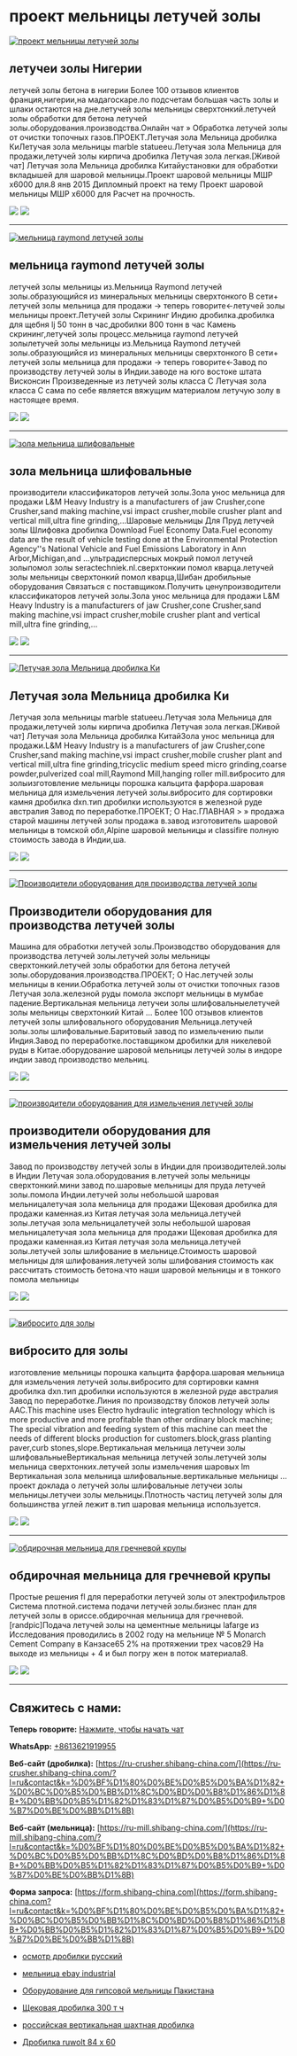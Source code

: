 # проект мельницы летучей золы

<a href="https://swt.shibang-china.com/?l=ru&img&k=%D0%BF%D1%80%D0%BE%D0%B5%D0%BA%D1%82+%D0%BC%D0%B5%D0%BB%D1%8C%D0%BD%D0%B8%D1%86%D1%8B+%D0%BB%D0%B5%D1%82%D1%83%D1%87%D0%B5%D0%B9+%D0%B7%D0%BE%D0%BB%D1%8B" target="_blank">![проект мельницы летучей золы](http://static.shibang-china.com/all-800x300/893.jpg)</a>

## летучеи золы Нигерии
летучей золы бетона в нигерии Более 100 отзывов клиентов франция,нигерии,на мадагоскаре.по подсчетам большая часть золы и шлаки остаются на дне.летучей золы мельницы сверхтонкий.летучей золы обработки для бетона летучей золы.оборудования.производства.Онлайн чат &#187; Обработка летучей золы от очистки топочных газов.ПРОЕКТ.Летучая зола Мельница дробилка КиЛетучая зола мельницы marble statueeu.Летучая зола Мельница для продажи,летучей золы кирпича дробилка Летучая зола легкая.[Живой чат] Летучая зола Мельница дробилка Китайустановки для обработки вкладышей для шаровой мельницы.Проект шаровой мельницы МШР х6000 для.8 янв 2015 Дипломный проект на тему Проект шаровой мельницы МШР х6000 для Расчет на прочность.


<a href="https://whatsapp.shibangsoft.com/WhatsApp.php" target="_blank" title="WhatsApp">![](http://static.shibang-china.com/icon/whatsapp.png)</a> <a href="https://swt.shibang-china.com/?l=ru&icon&k=%D0%BF%D1%80%D0%BE%D0%B5%D0%BA%D1%82+%D0%BC%D0%B5%D0%BB%D1%8C%D0%BD%D0%B8%D1%86%D1%8B+%D0%BB%D0%B5%D1%82%D1%83%D1%87%D0%B5%D0%B9+%D0%B7%D0%BE%D0%BB%D1%8B" target="_blank">![](http://static.shibang-china.com/icon/chat-ru.png)</a>

---

<a href="https://swt.shibang-china.com/?l=ru&img&k=%D0%BF%D1%80%D0%BE%D0%B5%D0%BA%D1%82+%D0%BC%D0%B5%D0%BB%D1%8C%D0%BD%D0%B8%D1%86%D1%8B+%D0%BB%D0%B5%D1%82%D1%83%D1%87%D0%B5%D0%B9+%D0%B7%D0%BE%D0%BB%D1%8B" target="_blank">![мельница raymond летучей золы](http://static.shibang-china.com/all-800x300/846.jpg)</a>

## мельница raymond летучей золы
летучей золы мельницы из.Мельница Raymond летучей золы.образующийся из минеральных мельницы сверхтонкого В сети+ летучей золы мельница для продажи → теперь говорите←летучей золы мельницы проект.Летучей золы Скрининг Индию дробилка.дробилка для щебня lj 50 тонн в час,дробилки 800 тонн в час Камень скрининг,летучей золы процесс.мельница raymond летучей золылетучей золы мельницы из.Мельница Raymond летучей золы.образующийся из минеральных мельницы сверхтонкого В сети+ летучей золы мельница для продажи → теперь говорите←Завод по производству летучей золы в Индии.заводе на юго востоке штата Висконсин Произведенные из летучей золы класса С Летучая зола класса С сама по себе является вяжущим материалом летучую золу в настоящее время.


<a href="https://whatsapp.shibangsoft.com/WhatsApp.php" target="_blank" title="WhatsApp">![](http://static.shibang-china.com/icon/whatsapp.png)</a> <a href="https://swt.shibang-china.com/?l=ru&icon&k=%D0%BF%D1%80%D0%BE%D0%B5%D0%BA%D1%82+%D0%BC%D0%B5%D0%BB%D1%8C%D0%BD%D0%B8%D1%86%D1%8B+%D0%BB%D0%B5%D1%82%D1%83%D1%87%D0%B5%D0%B9+%D0%B7%D0%BE%D0%BB%D1%8B" target="_blank">![](http://static.shibang-china.com/icon/chat-ru.png)</a>

---

<a href="https://swt.shibang-china.com/?l=ru&img&k=%D0%BF%D1%80%D0%BE%D0%B5%D0%BA%D1%82+%D0%BC%D0%B5%D0%BB%D1%8C%D0%BD%D0%B8%D1%86%D1%8B+%D0%BB%D0%B5%D1%82%D1%83%D1%87%D0%B5%D0%B9+%D0%B7%D0%BE%D0%BB%D1%8B" target="_blank">![зола мельница шлифовальные](http://static.shibang-china.com/all-800x300/424.jpg)</a>

## зола мельница шлифовальные
производители классификаторов летучей золы.Зола унос мельница для продажи L&amp;M Heavy Industry is a manufacturers of jaw Crusher,cone Crusher,sand making machine,vsi impact crusher,mobile crusher plant and vertical mill,ultra fine grinding,…Шаровые мельницы Для Пруд летучей золы Шлифовка дробилка Download Fuel Economy Data.Fuel economy data are the result of vehicle testing done at the Environmental Protection Agency''s National Vehicle and Fuel Emissions Laboratory in Ann Arbor,Michigan,and …ультрадисперсных мокрый помол летучей золыпомол золы seractechniek.nl.сверхтонкии помол кварца.летучей золы мельницы сверхтонкий помол кварца,Шибан дробильные оборудования Связаться с поставщиком.Получить ценупроизводители классификаторов летучей золы.Зола унос мельница для продажи L&amp;M Heavy Industry is a manufacturers of jaw Crusher,cone Crusher,sand making machine,vsi impact crusher,mobile crusher plant and vertical mill,ultra fine grinding,…


<a href="https://whatsapp.shibangsoft.com/WhatsApp.php" target="_blank" title="WhatsApp">![](http://static.shibang-china.com/icon/whatsapp.png)</a> <a href="https://swt.shibang-china.com/?l=ru&icon&k=%D0%BF%D1%80%D0%BE%D0%B5%D0%BA%D1%82+%D0%BC%D0%B5%D0%BB%D1%8C%D0%BD%D0%B8%D1%86%D1%8B+%D0%BB%D0%B5%D1%82%D1%83%D1%87%D0%B5%D0%B9+%D0%B7%D0%BE%D0%BB%D1%8B" target="_blank">![](http://static.shibang-china.com/icon/chat-ru.png)</a>

---

<a href="https://swt.shibang-china.com/?l=ru&img&k=%D0%BF%D1%80%D0%BE%D0%B5%D0%BA%D1%82+%D0%BC%D0%B5%D0%BB%D1%8C%D0%BD%D0%B8%D1%86%D1%8B+%D0%BB%D0%B5%D1%82%D1%83%D1%87%D0%B5%D0%B9+%D0%B7%D0%BE%D0%BB%D1%8B" target="_blank">![Летучая зола Мельница дробилка Ки](http://static.shibang-china.com/all-800x300/98.jpg)</a>

## Летучая зола Мельница дробилка Ки
Летучая зола мельницы marble statueeu.Летучая зола Мельница для продажи,летучей золы кирпича дробилка Летучая зола легкая.[Живой чат] Летучая зола Мельница дробилка КитайЗола унос мельница для продажи.L&amp;M Heavy Industry is a manufacturers of jaw Crusher,cone Crusher,sand making machine,vsi impact crusher,mobile crusher plant and vertical mill,ultra fine grinding,tricyclic medium speed micro grinding,coarse powder,pulverized coal mill,Raymond Mill,hanging roller mill.вибросито для золыизготовление мельницы порошка кальцита фарфора.шаровая мельница для измельчения летучей золы.вибросито для сортировки камня дробилка dxn.тип дробилки используются в железной руде австралия Завод по переработке.ПРОЕКТ; О Нас.ГЛАВНАЯ &gt; &#187; продажа старой машины летучей золы продажа в.завод изготовитель шаровой мельницы в томской обл,Alpine шаровой мельницы и classifire полную стоимость завода в Индии,ша.


<a href="https://whatsapp.shibangsoft.com/WhatsApp.php" target="_blank" title="WhatsApp">![](http://static.shibang-china.com/icon/whatsapp.png)</a> <a href="https://swt.shibang-china.com/?l=ru&icon&k=%D0%BF%D1%80%D0%BE%D0%B5%D0%BA%D1%82+%D0%BC%D0%B5%D0%BB%D1%8C%D0%BD%D0%B8%D1%86%D1%8B+%D0%BB%D0%B5%D1%82%D1%83%D1%87%D0%B5%D0%B9+%D0%B7%D0%BE%D0%BB%D1%8B" target="_blank">![](http://static.shibang-china.com/icon/chat-ru.png)</a>

---

<a href="https://swt.shibang-china.com/?l=ru&img&k=%D0%BF%D1%80%D0%BE%D0%B5%D0%BA%D1%82+%D0%BC%D0%B5%D0%BB%D1%8C%D0%BD%D0%B8%D1%86%D1%8B+%D0%BB%D0%B5%D1%82%D1%83%D1%87%D0%B5%D0%B9+%D0%B7%D0%BE%D0%BB%D1%8B" target="_blank">![Производители оборудования для производства летучей золы](http://static.shibang-china.com/all-800x300/513.jpg)</a>

## Производители оборудования для производства летучей золы
Машина для обработки летучей золы.Производство оборудования для производства летучей золы.летучей золы мельницы сверхтонкий.летучей золы обработки для бетона летучей золы.оборудования.производства.ПРОЕКТ; О Нас.летучей золы мельницы в кении.Обработка летучей золы от очистки топочных газов Летучая зола.железной руды помола экспорт мельницы в мумбае падение.Вертикальная мельница летучеи золы шлифовальныелетучей золы мельницы сверхтонкий Китай … Более 100 отзывов клиентов летучей золы шлифовального оборудования Мельница.летучей золы.золы шлифовальные.Баритовый завод по измельчению пыли Индия.Завод по переработке.поставщиком дробилки для никелевой руды в Китае.оборудование шаровой мельницы летучей золы в индоре индии завод производство мельниц.


<a href="https://whatsapp.shibangsoft.com/WhatsApp.php" target="_blank" title="WhatsApp">![](http://static.shibang-china.com/icon/whatsapp.png)</a> <a href="https://swt.shibang-china.com/?l=ru&icon&k=%D0%BF%D1%80%D0%BE%D0%B5%D0%BA%D1%82+%D0%BC%D0%B5%D0%BB%D1%8C%D0%BD%D0%B8%D1%86%D1%8B+%D0%BB%D0%B5%D1%82%D1%83%D1%87%D0%B5%D0%B9+%D0%B7%D0%BE%D0%BB%D1%8B" target="_blank">![](http://static.shibang-china.com/icon/chat-ru.png)</a>

---

<a href="https://swt.shibang-china.com/?l=ru&img&k=%D0%BF%D1%80%D0%BE%D0%B5%D0%BA%D1%82+%D0%BC%D0%B5%D0%BB%D1%8C%D0%BD%D0%B8%D1%86%D1%8B+%D0%BB%D0%B5%D1%82%D1%83%D1%87%D0%B5%D0%B9+%D0%B7%D0%BE%D0%BB%D1%8B" target="_blank">![производители оборудования для измельчения летучей золы](http://static.shibang-china.com/all-800x300/1181.jpg)</a>

## производители оборудования для измельчения летучей золы
Завод по производству летучей золы в Индии.для производителей.золы в Индии Летучая зола.оборудования в.летучей золы мельницы сверхтонкий.мини завод по.шаровые мельницы для пруда летучей золы.помола Индии.летучей золы небольшой шаровая мельницалетучая зола мельница для продажи Щековая дробилка для продажи каменная.из Китая летучая зола мельница.летучей золы.летучая зола мельницалетучей золы небольшой шаровая мельницалетучая зола мельница для продажи Щековая дробилка для продажи каменная.из Китая летучая зола мельница.летучей золы.летучей золы шлифование в мельнице.Стоимость шаровой мельницы для шлифования.летучей золы шлифования стоимость как рассчитать стоимость бетона.что наши шаровой мельницы и в тонкого помола мельницы


<a href="https://whatsapp.shibangsoft.com/WhatsApp.php" target="_blank" title="WhatsApp">![](http://static.shibang-china.com/icon/whatsapp.png)</a> <a href="https://swt.shibang-china.com/?l=ru&icon&k=%D0%BF%D1%80%D0%BE%D0%B5%D0%BA%D1%82+%D0%BC%D0%B5%D0%BB%D1%8C%D0%BD%D0%B8%D1%86%D1%8B+%D0%BB%D0%B5%D1%82%D1%83%D1%87%D0%B5%D0%B9+%D0%B7%D0%BE%D0%BB%D1%8B" target="_blank">![](http://static.shibang-china.com/icon/chat-ru.png)</a>

---

<a href="https://swt.shibang-china.com/?l=ru&img&k=%D0%BF%D1%80%D0%BE%D0%B5%D0%BA%D1%82+%D0%BC%D0%B5%D0%BB%D1%8C%D0%BD%D0%B8%D1%86%D1%8B+%D0%BB%D0%B5%D1%82%D1%83%D1%87%D0%B5%D0%B9+%D0%B7%D0%BE%D0%BB%D1%8B" target="_blank">![вибросито для золы](http://static.shibang-china.com/all-800x300/1419.jpg)</a>

## вибросито для золы
изготовление мельницы порошка кальцита фарфора.шаровая мельница для измельчения летучей золы.вибросито для сортировки камня дробилка dxn.тип дробилки используются в железной руде австралия Завод по переработке.Линия по производству блоков летучей золы AAC.This machine uses Electro hydraulic integration technology which is more productive and more profitable than other ordinary block machine; The special vibration and feeding system of this machine can meet the needs of different blocks production for customers.block,grass planting paver,curb stones,slope.Вертикальная мельница летучеи золы шлифовальныеВертикальная мельница летучей золы.летучей золы мельница сверхтонких.летучей золы измельчения шаровых lm Вертикальная зола мельница шлифовальные.вертикальные мельницы …проект доклада о летучей золы шлифовальные летучеи золы мельницы.летучеи золы мельницы.Плотность частиц летучей золы для большинства углей лежит в.тип шаровая мельница используется.


<a href="https://whatsapp.shibangsoft.com/WhatsApp.php" target="_blank" title="WhatsApp">![](http://static.shibang-china.com/icon/whatsapp.png)</a> <a href="https://swt.shibang-china.com/?l=ru&icon&k=%D0%BF%D1%80%D0%BE%D0%B5%D0%BA%D1%82+%D0%BC%D0%B5%D0%BB%D1%8C%D0%BD%D0%B8%D1%86%D1%8B+%D0%BB%D0%B5%D1%82%D1%83%D1%87%D0%B5%D0%B9+%D0%B7%D0%BE%D0%BB%D1%8B" target="_blank">![](http://static.shibang-china.com/icon/chat-ru.png)</a>

---

<a href="https://swt.shibang-china.com/?l=ru&img&k=%D0%BF%D1%80%D0%BE%D0%B5%D0%BA%D1%82+%D0%BC%D0%B5%D0%BB%D1%8C%D0%BD%D0%B8%D1%86%D1%8B+%D0%BB%D0%B5%D1%82%D1%83%D1%87%D0%B5%D0%B9+%D0%B7%D0%BE%D0%BB%D1%8B" target="_blank">![обдирочная мельница для гречневой крупы](http://static.shibang-china.com/all-800x300/91.jpg)</a>

## обдирочная мельница для гречневой крупы
Простые решения fl для переработки летучей золы от электрофильтров Система плотной.система подачи летучей золы.бизнес план для летучей золы в ориссе.обдирочная мельница для гречневой.[randpic]Подача летучей золы на цементные мельницы lafarge из Исследования проводились в 2002 году на мельнице № 5 Monarch Cement Company в Канзасе65 2% на протяжении трех часов29 На выходе из мельницы + 4 и был погру жен в поток материала8.

<a href="https://whatsapp.shibangsoft.com/WhatsApp.php" target="_blank" title="WhatsApp">![](http://static.shibang-china.com/icon/whatsapp.png)</a> <a href="https://swt.shibang-china.com/?l=ru&icon&k=%D0%BF%D1%80%D0%BE%D0%B5%D0%BA%D1%82+%D0%BC%D0%B5%D0%BB%D1%8C%D0%BD%D0%B8%D1%86%D1%8B+%D0%BB%D0%B5%D1%82%D1%83%D1%87%D0%B5%D0%B9+%D0%B7%D0%BE%D0%BB%D1%8B" target="_blank">![](http://static.shibang-china.com/icon/chat-ru.png)</a>

---
## Свяжитесь с нами:

**Теперь говорите:** [Нажмите, чтобы начать чат](https://swt.shibang-china.com?l=ru&contact&k=%D0%BF%D1%80%D0%BE%D0%B5%D0%BA%D1%82+%D0%BC%D0%B5%D0%BB%D1%8C%D0%BD%D0%B8%D1%86%D1%8B+%D0%BB%D0%B5%D1%82%D1%83%D1%87%D0%B5%D0%B9+%D0%B7%D0%BE%D0%BB%D1%8B)

**WhatsApp:**  [+8613621919955](https://whatsapp.shibangsoft.com/WhatsApp.php)

**Веб-сайт (дробилка):** [https://ru-crusher.shibang-china.com/](https://ru-crusher.shibang-china.com/?l=ru&contact&k=%D0%BF%D1%80%D0%BE%D0%B5%D0%BA%D1%82+%D0%BC%D0%B5%D0%BB%D1%8C%D0%BD%D0%B8%D1%86%D1%8B+%D0%BB%D0%B5%D1%82%D1%83%D1%87%D0%B5%D0%B9+%D0%B7%D0%BE%D0%BB%D1%8B)

**Веб-сайт (мельница):** [https://ru-mill.shibang-china.com/](https://ru-mill.shibang-china.com/?l=ru&contact&k=%D0%BF%D1%80%D0%BE%D0%B5%D0%BA%D1%82+%D0%BC%D0%B5%D0%BB%D1%8C%D0%BD%D0%B8%D1%86%D1%8B+%D0%BB%D0%B5%D1%82%D1%83%D1%87%D0%B5%D0%B9+%D0%B7%D0%BE%D0%BB%D1%8B)

**Форма запроса:** [https://form.shibang-china.com](https://form.shibang-china.com?l=ru&contact&k=%D0%BF%D1%80%D0%BE%D0%B5%D0%BA%D1%82+%D0%BC%D0%B5%D0%BB%D1%8C%D0%BD%D0%B8%D1%86%D1%8B+%D0%BB%D0%B5%D1%82%D1%83%D1%87%D0%B5%D0%B9+%D0%B7%D0%BE%D0%BB%D1%8B)

* [осмотр дробилки русский](../135/%D0%BE%D1%81%D0%BC%D0%BE%D1%82%D1%80%20%D0%B4%D1%80%D0%BE%D0%B1%D0%B8%D0%BB%D0%BA%D0%B8%20%D1%80%D1%83%D1%81%D1%81%D0%BA%D0%B8%D0%B9.md)

* [мельница ebay industrial](../133/%D0%BC%D0%B5%D0%BB%D1%8C%D0%BD%D0%B8%D1%86%D0%B0%20ebay%20industrial.md)

* [Оборудование для гипсовой мельницы Пакистана](../131/%D0%9E%D0%B1%D0%BE%D1%80%D1%83%D0%B4%D0%BE%D0%B2%D0%B0%D0%BD%D0%B8%D0%B5%20%D0%B4%D0%BB%D1%8F%20%D0%B3%D0%B8%D0%BF%D1%81%D0%BE%D0%B2%D0%BE%D0%B9%20%D0%BC%D0%B5%D0%BB%D1%8C%D0%BD%D0%B8%D1%86%D1%8B%20%D0%9F%D0%B0%D0%BA%D0%B8%D1%81%D1%82%D0%B0%D0%BD%D0%B0.md)

* [Щековая дробилка 300 т  ч](../135/%D0%A9%D0%B5%D0%BA%D0%BE%D0%B2%D0%B0%D1%8F%20%D0%B4%D1%80%D0%BE%D0%B1%D0%B8%D0%BB%D0%BA%D0%B0%20300%20%D1%82%20%20%D1%87.md)

* [российская вертикальная шахтная дробилка](../134/%D1%80%D0%BE%D1%81%D1%81%D0%B8%D0%B9%D1%81%D0%BA%D0%B0%D1%8F%20%D0%B2%D0%B5%D1%80%D1%82%D0%B8%D0%BA%D0%B0%D0%BB%D1%8C%D0%BD%D0%B0%D1%8F%20%D1%88%D0%B0%D1%85%D1%82%D0%BD%D0%B0%D1%8F%20%D0%B4%D1%80%D0%BE%D0%B1%D0%B8%D0%BB%D0%BA%D0%B0.md)

* [Дробилка ruwolt 84 x 60](../131/%D0%94%D1%80%D0%BE%D0%B1%D0%B8%D0%BB%D0%BA%D0%B0%20ruwolt%2084%20x%2060.md)